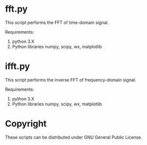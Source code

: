 fft.py
=========
This script performs the FFT of time-domain signal.

Requirements:
1) python 3.X
2) Python libraries numpy, scipy, wx, matplotlib

ifft.py
=========
This script performs the inverse FFT of frequency-domain signal.

Requirements:
1) python 3.X
2) Python libraries numpy, scipy, wx, matplotlib

Copyright
=========
These scripts can be distributed under GNU General Public License.